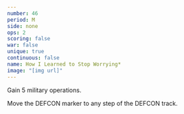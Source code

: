 ```yaml
---
number: 46
period: M
side: none
ops: 2
scoring: false
war: false
unique: true
continuous: false
name: How I Learned to Stop Worrying*
image: "[img url]"
---
```

Gain 5 military operations.

Move the DEFCON marker to any step of the DEFCON track.

